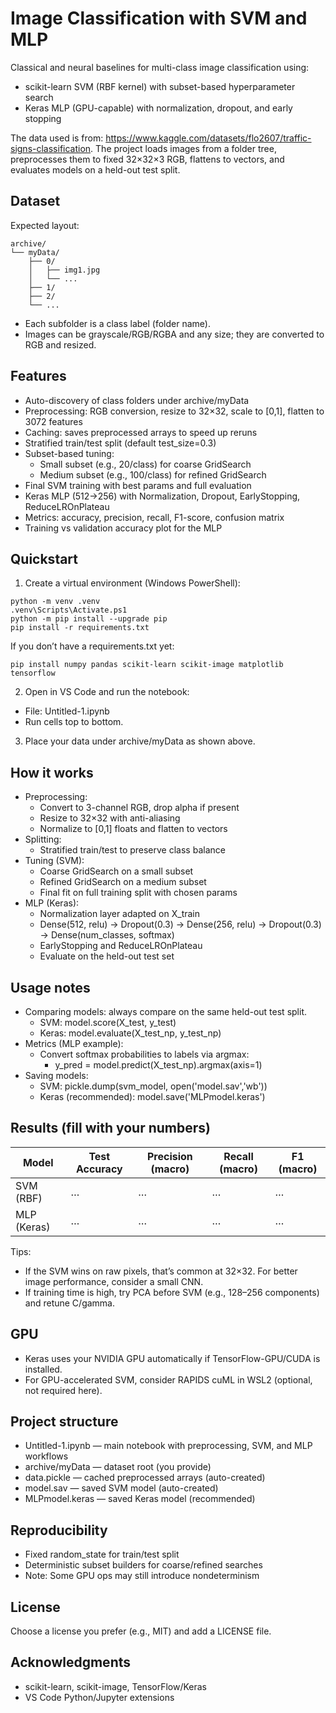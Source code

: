 # Image Classification with SVM and MLP

Classical and neural baselines for multi-class image classification using:
- scikit-learn SVM (RBF kernel) with subset-based hyperparameter search
- Keras MLP (GPU-capable) with normalization, dropout, and early stopping

The data used is from: https://www.kaggle.com/datasets/flo2607/traffic-signs-classification.
The project loads images from a folder tree, preprocesses them to fixed 32×32×3 RGB, flattens to vectors, and evaluates models on a held-out test split.

## Dataset

Expected layout:
```
archive/
└── myData/
    ├── 0/
    │   ├── img1.jpg
    │   └── ...
    ├── 1/
    ├── 2/
    └── ...
```
- Each subfolder is a class label (folder name).
- Images can be grayscale/RGB/RGBA and any size; they are converted to RGB and resized.

## Features

- Auto-discovery of class folders under archive/myData
- Preprocessing: RGB conversion, resize to 32×32, scale to [0,1], flatten to 3072 features
- Caching: saves preprocessed arrays to speed up reruns
- Stratified train/test split (default test_size=0.3)
- Subset-based tuning:
  - Small subset (e.g., 20/class) for coarse GridSearch
  - Medium subset (e.g., 100/class) for refined GridSearch
- Final SVM training with best params and full evaluation
- Keras MLP (512→256) with Normalization, Dropout, EarlyStopping, ReduceLROnPlateau
- Metrics: accuracy, precision, recall, F1-score, confusion matrix
- Training vs validation accuracy plot for the MLP

## Quickstart

1) Create a virtual environment (Windows PowerShell):
```
python -m venv .venv
.venv\Scripts\Activate.ps1
python -m pip install --upgrade pip
pip install -r requirements.txt
```

If you don’t have a requirements.txt yet:
```
pip install numpy pandas scikit-learn scikit-image matplotlib tensorflow
```

2) Open in VS Code and run the notebook:
- File: Untitled-1.ipynb
- Run cells top to bottom.

3) Place your data under archive/myData as shown above.

## How it works

- Preprocessing:
  - Convert to 3-channel RGB, drop alpha if present
  - Resize to 32×32 with anti-aliasing
  - Normalize to [0,1] floats and flatten to vectors
- Splitting:
  - Stratified train/test to preserve class balance
- Tuning (SVM):
  - Coarse GridSearch on a small subset
  - Refined GridSearch on a medium subset
  - Final fit on full training split with chosen params
- MLP (Keras):
  - Normalization layer adapted on X_train
  - Dense(512, relu) → Dropout(0.3) → Dense(256, relu) → Dropout(0.3) → Dense(num_classes, softmax)
  - EarlyStopping and ReduceLROnPlateau
  - Evaluate on the held-out test set

## Usage notes

- Comparing models: always compare on the same held-out test split.
  - SVM: model.score(X_test, y_test)
  - Keras: model.evaluate(X_test_np, y_test_np)
- Metrics (MLP example):
  - Convert softmax probabilities to labels via argmax:
    - y_pred = model.predict(X_test_np).argmax(axis=1)
- Saving models:
  - SVM: pickle.dump(svm_model, open('model.sav','wb'))
  - Keras (recommended): model.save('MLPmodel.keras')

## Results (fill with your numbers)

| Model         | Test Accuracy | Precision (macro) | Recall (macro) | F1 (macro) |
|---------------|---------------|-------------------|----------------|------------|
| SVM (RBF)     | …             | …                 | …              | …          |
| MLP (Keras)   | …             | …                 | …              | …          |

Tips:
- If the SVM wins on raw pixels, that’s common at 32×32. For better image performance, consider a small CNN.
- If training time is high, try PCA before SVM (e.g., 128–256 components) and retune C/gamma.

## GPU

- Keras uses your NVIDIA GPU automatically if TensorFlow-GPU/CUDA is installed.
- For GPU-accelerated SVM, consider RAPIDS cuML in WSL2 (optional, not required here).

## Project structure

- Untitled-1.ipynb — main notebook with preprocessing, SVM, and MLP workflows
- archive/myData — dataset root (you provide)
- data.pickle — cached preprocessed arrays (auto-created)
- model.sav — saved SVM model (auto-created)
- MLPmodel.keras — saved Keras model (recommended)

## Reproducibility

- Fixed random_state for train/test split
- Deterministic subset builders for coarse/refined searches
- Note: Some GPU ops may still introduce nondeterminism

## License

Choose a license you prefer (e.g., MIT) and add a LICENSE file.

## Acknowledgments

- scikit-learn, scikit-image, TensorFlow/Keras
- VS Code Python/Jupyter extensions
